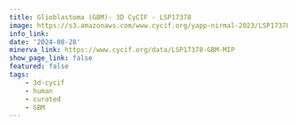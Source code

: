 ```yaml
---
title: Glioblastoma (GBM)- 3D CyCIF - LSP17378
image: https://s3.amazonaws.com/www.cycif.org/yapp-nirmal-2023/LSP17378-GBM-MIP-minerva/Hoechst_ffffff-BANF1_ff0000-STING_00ff00-TREX1_0000ff.jpg
info_link: 
date: '2024-08-28'
minerva_link: https://www.cycif.org/data/LSP17378-GBM-MIP
show_page_link: false
featured: false
tags:
    - 3d-cycif
    - human
    - curated
    - GBM
---
```

